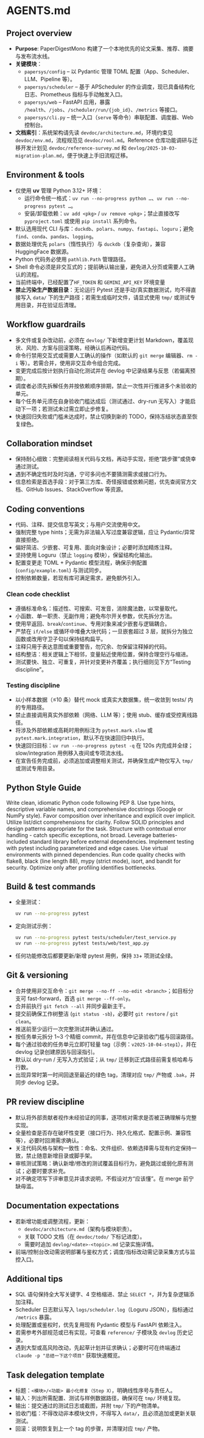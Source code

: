 # AGENTS.md

## Project overview
- **Purpose**: PaperDigestMono 构建了一个本地优先的论文采集、推荐、摘要与发布流水线。
- **关键模块**：
  - `papersys/config` – 以 Pydantic 管理 TOML 配置（App、Scheduler、LLM、Pipeline 等）。
  - `papersys/scheduler` – 基于 APScheduler 的作业调度，现已具备结构化日志、Prometheus 指标与手动触发入口。
  - `papersys/web` – FastAPI 应用，暴露 `/health`、`/jobs`、`/scheduler/run/{job_id}`、`/metrics` 等接口。
  - `papersys/cli.py` – 统一入口（`serve` 等命令）串联配置、调度器、Web 控制台。
- **文档索引**：系统架构请先读 `devdoc/architecture.md`，环境约束见 `devdoc/env.md`，流程规范见 `devdoc/rool.md`。Reference 仓库功能调研与迁移开发计划见 `devdoc/reference-survey.md` 和 `devlog/2025-10-03-migration-plan.md`，便于快速上手旧流程迁移。

## Environment & tools
- 仅使用 **uv** 管理 Python 3.12+ 环境：
  - 运行命令统一格式：`uv run --no-progress python …`、`uv run --no-progress pytest …`。
  - 安装/卸载依赖：`uv add <pkg>` / `uv remove <pkg>`；禁止直接改写 `pyproject.toml` 或使用 `pip install` 系列命令。
- 默认选用现代 CLI 与库：`duckdb`、`polars`、`numpy`、`fastapi`、`loguru`；避免 `find`、`conda`、`pandas`、`logging`。
- 数据处理优先 `polars`（惰性执行）与 `duckdb`（复杂查询），兼容 HuggingFace 数据源。
- Python 代码务必使用 `pathlib.Path` 管理路径。
- Shell 命令必须是非交互式的；提前确认输出量，避免进入分页或需要人工确认的流程。
- 当前终端中，已经配置了`HF_TOKEN` 和 `GEMINI_API_KEY` 环境变量
- **禁止污染生产数据目录**：无论运行 Pytest 还是手动/真实数据测试，均不得直接写入 `data/` 下的生产路径；若需生成临时文件，请显式使用 `tmp/` 或测试专用目录，并在验证后清理。

## Workflow guardrails
- 多文件或复杂改动前，必须在 `devlog/` 下新增变更计划 Markdown，覆盖现状、风险、方案与回滚策略，经确认后再动代码。
- 命令行禁用交互式或需要人工确认的操作（如默认的 `git merge` 编辑器、`rm -i` 等）。若需合并，使用非交互命令组合完成。
- 变更完成后按计划执行自动化测试并在 devlog 中记录结果与反思（若偏离预期）。
- 调度者必须先拆解任务并按依赖顺序排期，禁止一次性并行推进多个未验收的单元。
- 每个任务单元须在自身验收门槛达成后（测试通过、dry-run 无写入）才能启动下一项；若测试未过需立即止步修复。
- 快速回归失败或门槛未达成时，禁止切换到新的 TODO，保持冻结状态直至恢复绿色。

## Collaboration mindset
- 保持耐心细致：完整阅读相关代码与文档，再动手实现，拒绝“跳步骤”或侥幸通过测试。
- 遇到不确定性时及时沟通，宁可多问也不要猜测需求或接口行为。
- 信息检索是首选手段：对于第三方库、奇怪报错或依赖问题，优先查阅官方文档、GitHub Issues、StackOverflow 等资源。

## Coding conventions
- 代码、注释、提交信息写英文；与用户交流使用中文。
- 强制完整 type hints；无需为非法输入写过度兼容逻辑，应让 Pydantic/异常直接拒绝。
- 偏好简洁、少嵌套、可复用、面向对象设计；必要时添加精炼注释。
- 坚持使用 Loguru（禁止 `logging` 模块），保留结构化输出。
- 配置变更走 TOML + Pydantic 模型流程，确保示例配置 (`config/example.toml`) 与测试同步。
- 控制依赖数量，若现有库可满足需求，避免额外引入。

### Clean code checklist
- 遵循标准命名：描述性、可搜索、可发音，消除魔法数，以常量取代。
- 小函数、单一职责、无副作用；避免布尔开关参数，优先拆分方法。
- 使用早返回、`break`/`continue`、专用对象来减少嵌套与逻辑耦合。
 - 严禁在 `if/else` 或循环中堆叠大块代码；一旦嵌套超过 3 层，就拆分为独立函数或改用守卫子句以保持结构扁平。
- 注释只用于表达意图或重要警告，勿冗余、勿保留注释掉的代码。
- 结构整洁：相关逻辑上下相邻，变量贴近使用位置，保持合理空行与缩进。
- 测试要快、独立、可重复，并针对变更补齐覆盖；执行细则见下方“Testing discipline”。

### Testing discipline
- 以小样本数据（≤10 条）替代 mock 或真实大数据集，统一收敛到 tests/ 内的专用路径。
- 禁止直接调用真实外部依赖（网络、LLM 等）；使用 stub、缓存或受控离线路径。
- 将涉及外部依赖或高耗时用例标注为 `pytest.mark.slow` 或 `pytest.mark.integration`，默认不在快速回归中执行。
- 快速回归目标：`uv run --no-progress pytest -q` 在 120s 内完成并全绿；slow/integration 用例移入夜间或专项流水线。
- 在宣告任务完成前，必须追加或调整相关测试，并确保生成产物仅写入 `tmp/` 或测试专用目录。

## Python Style Guide
Write clean, idiomatic Python code following PEP 8. Use type hints, descriptive variable names, and comprehensive docstrings (Google or NumPy style). Favor composition over inheritance and explicit over implicit. Utilize list/dict comprehensions for clarity. Follow SOLID principles and design patterns appropriate for the task. Structure with contextual error handling - catch specific exceptions, not broad. Leverage batteries-included standard library before external dependencies. Implement testing with pytest including parameterized and edge cases. Use virtual environments with pinned dependencies. Run code quality checks with flake8, black (line length 88), mypy (strict mode), isort, and bandit for security. Optimize only after profiling identifies bottlenecks.

## Build & test commands
- 全量测试：
  ```bash
  uv run --no-progress pytest
  ```
- 定向测试示例：
  ```bash
  uv run --no-progress pytest tests/scheduler/test_service.py
  uv run --no-progress pytest tests/web/test_app.py
  ```
- 任何功能修改后都要更新/新增 pytest 用例，保持 `33`+ 项测试全绿。

## Git & versioning
- 合并使用非交互命令：`git merge --no-ff --no-edit <branch>`；如目标分支可 fast-forward，首选 `git merge --ff-only`。
- 合并前执行 `git fetch --all` 并同步最新主干。
- 提交前确保工作树整洁 (`git status -sb`)，必要时 `git restore` / `git clean`。
- 推送前至少运行一次完整测试并确认通过。
- 按任务单元拆分 1~3 个精细 commit，并在信息中记录验收门槛与回滚路径。
- 每个通过验收的任务单元立即打轻量 tag（示例：`v2025-10-04-step1`），并在 devlog 记录创建原因与回滚指引。
- 默认以 dry-run / 无写入方式验证；从 `tmp/` 迁移到正式路径前需复核哈希与行数。
- 出现异常时第一时间回退至最近的绿色 tag，清理对应 `tmp/` 产物或 `.bak`，并同步 devlog 记录。

## PR review discipline
- 默认将外部贡献者视作未经验证的同事，逐项核对需求是否被正确理解与完整实现。
- 全量检查是否存在破坏性变更（接口行为、持久化格式、配置示例、兼容性等），必要时回溯需求确认。
- 关注代码风格与架构一致性：命名、文件组织、依赖选择需与现有约定保持一致，禁止随意新增目录或脚手架。
- 审核测试策略：确认新增/修改的测试覆盖目标行为，避免跳过或弱化原有测试；必要时要求补充。
- 对不确定项写下评审意见并请求说明，不假设对方“应该懂”。在 merge 前宁缺毋滥。

## Documentation expectations
- 若新增功能或调整流程，更新：
  - `devdoc/architecture.md`（架构与模块职责）。
  - 关联 TODO 文档（在 `devdoc/todo/` 下标记进度）。
  - 需要时追加 `devlog/<date>-<topic>.md` 记录实施详情。
- 前端/控制台改动需说明部署与鉴权方式；调度/指标改动需记录采集方式与监控入口。

## Additional tips
- SQL 语句保持全大写关键字、4 空格缩进、禁止 `SELECT *`，并为复杂逻辑添加注释。
- Scheduler 日志默认写入 `logs/scheduler.log`（Loguru JSON），指标通过 `/metrics` 暴露。
- 处理配置或鉴权时，优先复用现有 Pydantic 模型与 FastAPI 依赖注入。
- 若需参考外部规范或已有实现，可查看 `reference/` 子模块及 `devlog` 历史记录。
- 遇到大型或高风险改动，先起草计划并征求确认；必要时可在终端通过 `claude -p "总结一下这个项目"` 获取快速概览。

## Task delegation template
- 标题：`<模块>/<功能> 最小化修复（Step X）`，明确线性序号与责任人。
- 输入：列出所需配置、测试与样例数据路径，确保可在 `tmp/` 环境复现。
- 输出：提交通过的测试日志或截图，并附 `tmp/` 下的产物清单。
- 验收门槛：不得改动非本模块文件，不得写入 `data/`，且必须追加或更新关联测试。
- 回滚：说明恢复到上一个 tag 的步骤，并清理对应 `tmp/` 产物。
